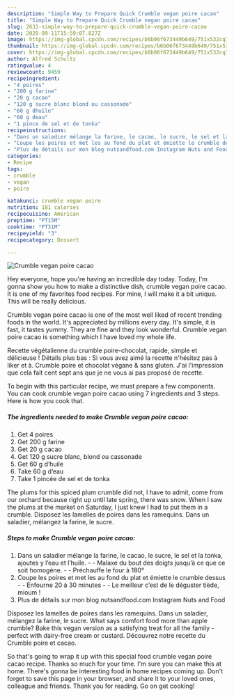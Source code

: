 ```yaml
---
description: "Simple Way to Prepare Quick Crumble vegan poire cacao"
title: "Simple Way to Prepare Quick Crumble vegan poire cacao"
slug: 2631-simple-way-to-prepare-quick-crumble-vegan-poire-cacao
date: 2020-09-11T15:59:07.827Z
image: https://img-global.cpcdn.com/recipes/b6b06f673449b649/751x532cq70/crumble-vegan-poire-cacao-photo-principale-de-la-recette.jpg
thumbnail: https://img-global.cpcdn.com/recipes/b6b06f673449b649/751x532cq70/crumble-vegan-poire-cacao-photo-principale-de-la-recette.jpg
cover: https://img-global.cpcdn.com/recipes/b6b06f673449b649/751x532cq70/crumble-vegan-poire-cacao-photo-principale-de-la-recette.jpg
author: Alfred Schultz
ratingvalue: 4
reviewcount: 9459
recipeingredient:
- "4 poires"
- "200 g farine"
- "20 g cacao"
- "120 g sucre blanc blond ou cassonade"
- "60 g dhuile"
- "60 g deau"
- "1 pince de sel et de tonka"
recipeinstructions:
- "Dans un saladier mélange la farine, le cacao, le sucre, le sel et la tonka, ajoutes y l’eau et l’huile.  Malaxe du bout des doigts jusqu’à ce que ce soit homogène.  Préchauffe le four à 180°"
- "Coupe les poires et met les au fond du plat et émiette le crumble dessus   Enfourne 20 à 30 minutes  Le meilleur c’est de le déguster tiède, mioum !"
- "Plus de détails sur mon blog nutsandfood.com Instagram Nuts and Food"
categories:
- Recipe
tags:
- crumble
- vegan
- poire

katakunci: crumble vegan poire 
nutrition: 181 calories
recipecuisine: American
preptime: "PT15M"
cooktime: "PT31M"
recipeyield: "3"
recipecategory: Dessert

---
```



![Crumble vegan poire cacao](https://img-global.cpcdn.com/recipes/b6b06f673449b649/751x532cq70/crumble-vegan-poire-cacao-photo-principale-de-la-recette.jpg)

Hey everyone, hope you're having an incredible day today. Today, I'm gonna show you how to make a distinctive dish, crumble vegan poire cacao. It is one of my favorites food recipes. For mine, I will make it a bit unique. This will be really delicious.

Crumble vegan poire cacao is one of the most well liked of recent trending foods in the world. It's appreciated by millions every day. It's simple, it is fast, it tastes yummy. They are fine and they look wonderful. Crumble vegan poire cacao is something which I have loved my whole life.

Recette végétalienne du crumble poire-chocolat, rapide, simple et délicieuse ! Détails plus bas : Si vous avez aimé la recette n&#39;hésitez pas à liker et à. Crumble poire et chocolat végane &amp; sans gluten. J&#39;ai l&#39;impression que cela fait cent sept ans que je ne vous ai pas proposé de recette.


To begin with this particular recipe, we must prepare a few components. You can cook crumble vegan poire cacao using 7 ingredients and 3 steps. Here is how you cook that.

<!--inarticleads1-->

##### The ingredients needed to make Crumble vegan poire cacao:

1. Get 4 poires
1. Get 200 g farine
1. Get 20 g cacao
1. Get 120 g sucre blanc, blond ou cassonade
1. Get 60 g d’huile
1. Take 60 g d’eau
1. Take 1 pincée de sel et de tonka


The plums for this spiced plum crumble did not, I have to admit, come from our orchard because right up until late spring, there was snow. When I saw the plums at the market on Saturday, I just knew I had to put them in a crumble. Disposez les lamelles de poires dans les ramequins. Dans un saladier, mélangez la farine, le sucre. 

<!--inarticleads2-->

##### Steps to make Crumble vegan poire cacao:

1. Dans un saladier mélange la farine, le cacao, le sucre, le sel et la tonka, ajoutes y l’eau et l’huile. -  - Malaxe du bout des doigts jusqu’à ce que ce soit homogène. -  - Préchauffe le four à 180°
1. Coupe les poires et met les au fond du plat et émiette le crumble dessus  -  - Enfourne 20 à 30 minutes -  - Le meilleur c’est de le déguster tiède, mioum !
1. Plus de détails sur mon blog nutsandfood.com Instagram Nuts and Food


Disposez les lamelles de poires dans les ramequins. Dans un saladier, mélangez la farine, le sucre. What says comfort food more than apple crumble? Bake this vegan version as a satisfying treat for all the family - perfect with dairy-free cream or custard. Découvrez notre recette du Crumble poire et cacao. 

So that's going to wrap it up with this special food crumble vegan poire cacao recipe. Thanks so much for your time. I'm sure you can make this at home. There's gonna be interesting food in home recipes coming up. Don't forget to save this page in your browser, and share it to your loved ones, colleague and friends. Thank you for reading. Go on get cooking!
